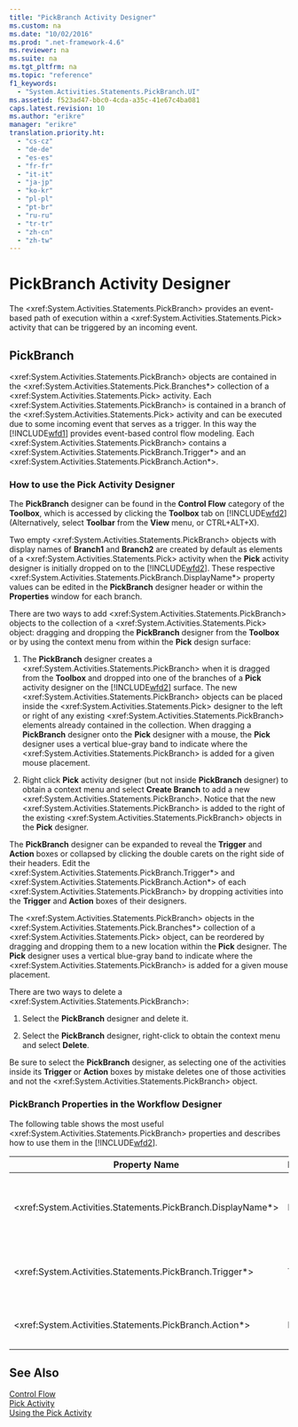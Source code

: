```yaml
---
title: "PickBranch Activity Designer"
ms.custom: na
ms.date: "10/02/2016"
ms.prod: ".net-framework-4.6"
ms.reviewer: na
ms.suite: na
ms.tgt_pltfrm: na
ms.topic: "reference"
f1_keywords: 
  - "System.Activities.Statements.PickBranch.UI"
ms.assetid: f523ad47-bbc0-4cda-a35c-41e67c4ba081
caps.latest.revision: 10
ms.author: "erikre"
manager: "erikre"
translation.priority.ht: 
  - "cs-cz"
  - "de-de"
  - "es-es"
  - "fr-fr"
  - "it-it"
  - "ja-jp"
  - "ko-kr"
  - "pl-pl"
  - "pt-br"
  - "ru-ru"
  - "tr-tr"
  - "zh-cn"
  - "zh-tw"
---
```

# PickBranch Activity Designer
The \<xref:System.Activities.Statements.PickBranch> provides an event-based path of execution within a \<xref:System.Activities.Statements.Pick> activity that can be triggered by an incoming event.  
  
## PickBranch  
 \<xref:System.Activities.Statements.PickBranch> objects are contained in the \<xref:System.Activities.Statements.Pick.Branches*> collection of a \<xref:System.Activities.Statements.Pick> activity. Each \<xref:System.Activities.Statements.PickBranch> is contained in a branch of the \<xref:System.Activities.Statements.Pick> activity and can be executed due to some incoming event that serves as a trigger. In this way the [!INCLUDE[wfd1](../WF_Design/includes/wfd1_md.md)] provides event-based control flow modeling. Each \<xref:System.Activities.Statements.PickBranch> contains a \<xref:System.Activities.Statements.PickBranch.Trigger*> and an \<xref:System.Activities.Statements.PickBranch.Action*>.  
  
### How to use the Pick Activity Designer  
 The **PickBranch** designer can be found in the **Control Flow** category of the **Toolbox**, which is accessed by clicking the **Toolbox** tab on [!INCLUDE[wfd2](../WF_Design/includes/wfd2_md.md)] (Alternatively, select **Toolbar** from the **View** menu, or CTRL+ALT+X).  
  
 Two empty \<xref:System.Activities.Statements.PickBranch> objects with display names of **Branch1** and **Branch2** are created by default as elements of a \<xref:System.Activities.Statements.Pick> activity when the **Pick** activity designer is initially dropped on to the [!INCLUDE[wfd2](../WF_Design/includes/wfd2_md.md)]. These respective \<xref:System.Activities.Statements.PickBranch.DisplayName*> property values can be edited in the **PickBranch** designer header or within the **Properties** window for each branch.  
  
 There are two ways to add \<xref:System.Activities.Statements.PickBranch> objects to the collection of a \<xref:System.Activities.Statements.Pick> object: dragging and dropping the **PickBranch** designer from the **Toolbox** or by using the context menu from within the **Pick** design surface:  
  
1.  The **PickBranch** designer creates a \<xref:System.Activities.Statements.PickBranch> when it is dragged from the **Toolbox** and dropped into one of the branches of a **Pick** activity designer on the [!INCLUDE[wfd2](../WF_Design/includes/wfd2_md.md)] surface. The new \<xref:System.Activities.Statements.PickBranch> objects can be placed inside the \<xref:System.Activities.Statements.Pick> designer to the left or right of any existing \<xref:System.Activities.Statements.PickBranch> elements already contained in the collection. When dragging a **PickBranch** designer onto the **Pick** designer with a mouse, the **Pick** designer uses a vertical blue-gray band to indicate where the \<xref:System.Activities.Statements.PickBranch> is added for a given mouse placement.  
  
2.  Right click **Pick** activity designer (but not inside **PickBranch** designer) to obtain a context menu and select **Create Branch** to add a new \<xref:System.Activities.Statements.PickBranch>. Notice that the new \<xref:System.Activities.Statements.PickBranch> is added to the right of the existing \<xref:System.Activities.Statements.PickBranch> objects in the **Pick** designer.  
  
 The **PickBranch** designer can be expanded to reveal the **Trigger** and **Action** boxes or collapsed by clicking the double carets on the right side of their headers. Edit the \<xref:System.Activities.Statements.PickBranch.Trigger*> and \<xref:System.Activities.Statements.PickBranch.Action*> of each \<xref:System.Activities.Statements.PickBranch> by dropping activities into the **Trigger** and **Action** boxes of their designers.  
  
 The \<xref:System.Activities.Statements.PickBranch> objects in the \<xref:System.Activities.Statements.Pick.Branches*> collection of a \<xref:System.Activities.Statements.Pick> object, can be reordered by dragging and dropping them to a new location within the **Pick** designer. The **Pick** designer uses a vertical blue-gray band to indicate where the \<xref:System.Activities.Statements.PickBranch> is added for a given mouse placement.  
  
 There are two ways to delete a \<xref:System.Activities.Statements.PickBranch>:  
  
1.  Select the **PickBranch** designer and delete it.  
  
2.  Select the **PickBranch** designer, right-click to obtain the context menu and select **Delete**.  
  
 Be sure to select the **PickBranch** designer, as selecting one of the activities inside its **Trigger** or **Action** boxes by mistake deletes one of those activities and not the \<xref:System.Activities.Statements.PickBranch> object.  
  
### PickBranch Properties in the Workflow Designer  
 The following table shows the most useful \<xref:System.Activities.Statements.PickBranch> properties and describes how to use them in the [!INCLUDE[wfd2](../WF_Design/includes/wfd2_md.md)].  
  
|Property Name|Required|Usage|  
|-------------------|--------------|-----------|  
|\<xref:System.Activities.Statements.PickBranch.DisplayName*>|False|The friendly name displayed on the header of the **PickBranch** designer. The default value is Branch.<br /><br /> Although the \<xref:System.Activities.Activity.DisplayName*> is not strictly required, it is a best practice to use one.|  
|\<xref:System.Activities.Statements.PickBranch.Trigger*>|True|Each \<xref:System.Activities.Statements.PickBranch> contains a \<xref:System.Activities.Statements.PickBranch.Trigger*> action that can invoke the \<xref:System.Activities.Statements.PickBranch.Action*>.|  
|\<xref:System.Activities.Statements.PickBranch.Action*>|False|Each \<xref:System.Activities.Statements.PickBranch> contains an \<xref:System.Activities.Statements.PickBranch.Action*> that is executed if triggered.|  
  
## See Also  
 [Control Flow](../WF_Design/control-flow-activity-designers.md)   
 [Pick Activity](../Topic/Pick%20Activity.md)   
 [Using the Pick Activity](../Topic/Using%20the%20Pick%20Activity.md)